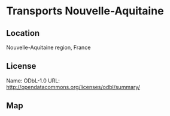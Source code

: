 # Transports Nouvelle-Aquitaine
    
## Location

Nouvelle-Aquitaine region, France

## License

Name: ODbL-1.0
URL: http://opendatacommons.org/licenses/odbl/summary/

## Map

<WorldMap topic="public-transport/rtfs-rt/Transports_Nouvelle_Aquitaine/vehicle_positions/#" />
